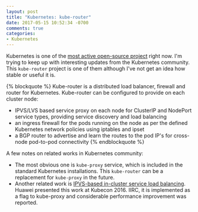```yaml
---
layout: post
title: "Kubernetes: kube-router"
date: 2017-05-15 10:52:34 -0700
comments: true
categories: 
- Kubernetes
---
```


Kubernetes is one of the [most active open-source project](http://www.infoworld.com/article/3118345/cloud-computing/why-kubernetes-is-winning-the-container-war.html) right now. 
I'm trying to keep up with interesting updates from the Kubernetes community.
This `kube-router` project is one of them although I've not get an idea how stable or useful it is. 

{% blockquote %}
Kube-router is a distributed load balancer, firewall and router for Kubernetes. Kube-router can be configured to provide on each cluster node:
* IPVS/LVS based service proxy on each node for ClusterIP and NodePort service types, providing service discovery and load balancing
* an ingress firewall for the pods running on the node as per the defined Kubernetes network policies using iptables and ipset
* a BGP router to advertise and learn the routes to the pod IP's for cross-node pod-to-pod connectivity
{% endblockquote %}

<!--more-->

A few notes on related works in Kubernetes community:

* The most obvious one is `kube-proxy` service, which is included in the standard Kubernetes installations. This `kube-router` can be a replacement for `kube-proxy` in the future.
* Another related work is [IPVS-based in-cluster service load balancing](https://github.com/kubernetes/kubernetes/issues/44063). 
  Huawei presented this work at Kubecon 2016. 
  IIRC, it is implemented as a flag to kube-proxy and considerable performance improvement was reported.
